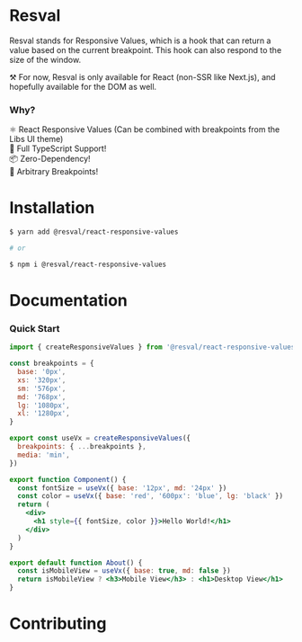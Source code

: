 # Resval

Resval stands for Responsive Values, which is a hook that can return a value based on the current breakpoint. This hook can also respond to the size of the window.

⚒️ For now, Resval is only available for React (non-SSR like Next.js), and hopefully available for the DOM as well.

### Why?

⚛️ React Responsive Values (Can be combined with breakpoints from the Libs UI theme)\
🐳 Full TypeScript Support!\
📦 Zero-Dependency!\
🤠 Arbitrary Breakpoints!

# Installation

```sh
$ yarn add @resval/react-responsive-values

# or

$ npm i @resval/react-responsive-values
```

# Documentation

### Quick Start

```jsx
import { createResponsiveValues } from '@resval/react-responsive-values'

const breakpoints = {
  base: '0px',
  xs: '320px',
  sm: '576px',
  md: '768px',
  lg: '1080px',
  xl: '1280px',
}

export const useVx = createResponsiveValues({
  breakpoints: { ...breakpoints },
  media: 'min',
})

export function Component() {
  const fontSize = useVx({ base: '12px', md: '24px' })
  const color = useVx({ base: 'red', '600px': 'blue', lg: 'black' })
  return (
    <div>
      <h1 style={{ fontSize, color }}>Hello World!</h1>
    </div>
  )
}

export default function About() {
  const isMobileView = useVx({ base: true, md: false })
  return isMobileView ? <h3>Mobile View</h3> : <h1>Desktop View</h1>
}
```

# Contributing
